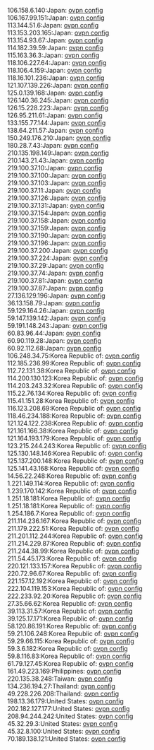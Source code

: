 106.158.6.140:Japan: [ovpn config](vpn/106_158_6_140.ovpn)  
106.167.99.151:Japan: [ovpn config](vpn/106_167_99_151.ovpn)  
113.144.51.6:Japan: [ovpn config](vpn/113_144_51_6.ovpn)  
113.153.203.165:Japan: [ovpn config](vpn/113_153_203_165.ovpn)  
113.154.93.67:Japan: [ovpn config](vpn/113_154_93_67.ovpn)  
114.182.39.59:Japan: [ovpn config](vpn/114_182_39_59.ovpn)  
115.163.36.3:Japan: [ovpn config](vpn/115_163_36_3.ovpn)  
118.106.227.64:Japan: [ovpn config](vpn/118_106_227_64.ovpn)  
118.106.4.159:Japan: [ovpn config](vpn/118_106_4_159.ovpn)  
118.16.101.236:Japan: [ovpn config](vpn/118_16_101_236.ovpn)  
121.107.139.226:Japan: [ovpn config](vpn/121_107_139_226.ovpn)  
125.0.139.168:Japan: [ovpn config](vpn/125_0_139_168.ovpn)  
126.140.36.245:Japan: [ovpn config](vpn/126_140_36_245.ovpn)  
126.15.228.223:Japan: [ovpn config](vpn/126_15_228_223.ovpn)  
126.95.211.61:Japan: [ovpn config](vpn/126_95_211_61.ovpn)  
133.155.77.144:Japan: [ovpn config](vpn/133_155_77_144.ovpn)  
138.64.211.57:Japan: [ovpn config](vpn/138_64_211_57.ovpn)  
150.249.176.210:Japan: [ovpn config](vpn/150_249_176_210.ovpn)  
180.28.7.43:Japan: [ovpn config](vpn/180_28_7_43.ovpn)  
210.135.198.149:Japan: [ovpn config](vpn/210_135_198_149.ovpn)  
210.143.21.43:Japan: [ovpn config](vpn/210_143_21_43.ovpn)  
219.100.37.10:Japan: [ovpn config](vpn/219_100_37_10.ovpn)  
219.100.37.100:Japan: [ovpn config](vpn/219_100_37_100.ovpn)  
219.100.37.103:Japan: [ovpn config](vpn/219_100_37_103.ovpn)  
219.100.37.11:Japan: [ovpn config](vpn/219_100_37_11.ovpn)  
219.100.37.126:Japan: [ovpn config](vpn/219_100_37_126.ovpn)  
219.100.37.131:Japan: [ovpn config](vpn/219_100_37_131.ovpn)  
219.100.37.154:Japan: [ovpn config](vpn/219_100_37_154.ovpn)  
219.100.37.158:Japan: [ovpn config](vpn/219_100_37_158.ovpn)  
219.100.37.159:Japan: [ovpn config](vpn/219_100_37_159.ovpn)  
219.100.37.190:Japan: [ovpn config](vpn/219_100_37_190.ovpn)  
219.100.37.196:Japan: [ovpn config](vpn/219_100_37_196.ovpn)  
219.100.37.200:Japan: [ovpn config](vpn/219_100_37_200.ovpn)  
219.100.37.224:Japan: [ovpn config](vpn/219_100_37_224.ovpn)  
219.100.37.29:Japan: [ovpn config](vpn/219_100_37_29.ovpn)  
219.100.37.74:Japan: [ovpn config](vpn/219_100_37_74.ovpn)  
219.100.37.81:Japan: [ovpn config](vpn/219_100_37_81.ovpn)  
219.100.37.87:Japan: [ovpn config](vpn/219_100_37_87.ovpn)  
27.136.129.196:Japan: [ovpn config](vpn/27_136_129_196.ovpn)  
36.13.158.79:Japan: [ovpn config](vpn/36_13_158_79.ovpn)  
59.129.164.26:Japan: [ovpn config](vpn/59_129_164_26.ovpn)  
59.147.139.142:Japan: [ovpn config](vpn/59_147_139_142.ovpn)  
59.191.148.243:Japan: [ovpn config](vpn/59_191_148_243.ovpn)  
60.83.96.44:Japan: [ovpn config](vpn/60_83_96_44.ovpn)  
60.90.119.28:Japan: [ovpn config](vpn/60_90_119_28.ovpn)  
60.92.112.68:Japan: [ovpn config](vpn/60_92_112_68.ovpn)  
106.248.34.75:Korea Republic of: [ovpn config](vpn/106_248_34_75.ovpn)  
112.185.236.99:Korea Republic of: [ovpn config](vpn/112_185_236_99.ovpn)  
112.72.131.38:Korea Republic of: [ovpn config](vpn/112_72_131_38.ovpn)  
114.200.130.123:Korea Republic of: [ovpn config](vpn/114_200_130_123.ovpn)  
114.203.243.32:Korea Republic of: [ovpn config](vpn/114_203_243_32.ovpn)  
115.22.76.134:Korea Republic of: [ovpn config](vpn/115_22_76_134.ovpn)  
115.41.151.28:Korea Republic of: [ovpn config](vpn/115_41_151_28.ovpn)  
116.123.208.69:Korea Republic of: [ovpn config](vpn/116_123_208_69.ovpn)  
118.46.234.188:Korea Republic of: [ovpn config](vpn/118_46_234_188.ovpn)  
121.124.122.238:Korea Republic of: [ovpn config](vpn/121_124_122_238.ovpn)  
121.161.166.38:Korea Republic of: [ovpn config](vpn/121_161_166_38.ovpn)  
121.164.193.179:Korea Republic of: [ovpn config](vpn/121_164_193_179.ovpn)  
123.215.244.243:Korea Republic of: [ovpn config](vpn/123_215_244_243.ovpn)  
125.130.148.146:Korea Republic of: [ovpn config](vpn/125_130_148_146.ovpn)  
125.137.200.148:Korea Republic of: [ovpn config](vpn/125_137_200_148.ovpn)  
125.141.43.168:Korea Republic of: [ovpn config](vpn/125_141_43_168.ovpn)  
14.56.22.248:Korea Republic of: [ovpn config](vpn/14_56_22_248.ovpn)  
1.221.149.114:Korea Republic of: [ovpn config](vpn/1_221_149_114.ovpn)  
1.239.170.142:Korea Republic of: [ovpn config](vpn/1_239_170_142.ovpn)  
1.251.18.181:Korea Republic of: [ovpn config](vpn/1_251_18_181.ovpn)  
1.251.18.181:Korea Republic of: [ovpn config](vpn/1_251_18_181.ovpn)  
1.254.186.7:Korea Republic of: [ovpn config](vpn/1_254_186_7.ovpn)  
211.114.236.167:Korea Republic of: [ovpn config](vpn/211_114_236_167.ovpn)  
211.179.222.51:Korea Republic of: [ovpn config](vpn/211_179_222_51.ovpn)  
211.201.112.244:Korea Republic of: [ovpn config](vpn/211_201_112_244.ovpn)  
211.214.229.87:Korea Republic of: [ovpn config](vpn/211_214_229_87.ovpn)  
211.244.38.99:Korea Republic of: [ovpn config](vpn/211_244_38_99.ovpn)  
211.54.45.173:Korea Republic of: [ovpn config](vpn/211_54_45_173.ovpn)  
220.121.133.157:Korea Republic of: [ovpn config](vpn/220_121_133_157.ovpn)  
220.72.96.67:Korea Republic of: [ovpn config](vpn/220_72_96_67.ovpn)  
221.157.12.192:Korea Republic of: [ovpn config](vpn/221_157_12_192.ovpn)  
222.104.119.153:Korea Republic of: [ovpn config](vpn/222_104_119_153.ovpn)  
222.233.92.20:Korea Republic of: [ovpn config](vpn/222_233_92_20.ovpn)  
27.35.66.62:Korea Republic of: [ovpn config](vpn/27_35_66_62.ovpn)  
39.113.31.57:Korea Republic of: [ovpn config](vpn/39_113_31_57.ovpn)  
39.125.17.171:Korea Republic of: [ovpn config](vpn/39_125_17_171.ovpn)  
58.120.86.191:Korea Republic of: [ovpn config](vpn/58_120_86_191.ovpn)  
59.21.106.248:Korea Republic of: [ovpn config](vpn/59_21_106_248.ovpn)  
59.29.66.115:Korea Republic of: [ovpn config](vpn/59_29_66_115.ovpn)  
59.3.6.182:Korea Republic of: [ovpn config](vpn/59_3_6_182.ovpn)  
59.8.116.83:Korea Republic of: [ovpn config](vpn/59_8_116_83.ovpn)  
61.79.127.45:Korea Republic of: [ovpn config](vpn/61_79_127_45.ovpn)  
161.49.223.169:Philippines: [ovpn config](vpn/161_49_223_169.ovpn)  
220.135.38.248:Taiwan: [ovpn config](vpn/220_135_38_248.ovpn)  
134.236.194.27:Thailand: [ovpn config](vpn/134_236_194_27.ovpn)  
49.228.226.208:Thailand: [ovpn config](vpn/49_228_226_208.ovpn)  
198.13.36.179:United States: [ovpn config](vpn/198_13_36_179.ovpn)  
202.182.127.177:United States: [ovpn config](vpn/202_182_127_177.ovpn)  
208.94.244.242:United States: [ovpn config](vpn/208_94_244_242.ovpn)  
45.32.29.3:United States: [ovpn config](vpn/45_32_29_3.ovpn)  
45.32.8.100:United States: [ovpn config](vpn/45_32_8_100.ovpn)  
70.189.138.121:United States: [ovpn config](vpn/70_189_138_121.ovpn)  
